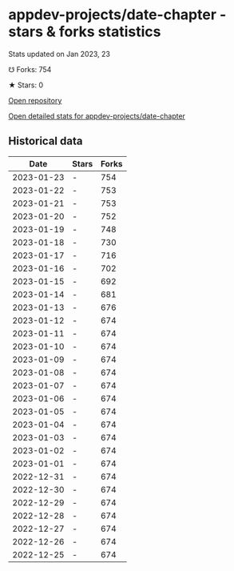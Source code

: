 # appdev-projects/date-chapter - stars & forks statistics

Stats updated on Jan 2023, 23

☋ Forks: 754

★ Stars: 0

[Open repository](https://github.com/appdev-projects/date-chapter)

[Open detailed stats for appdev-projects/date-chapter](https://reviewgithub.com/rep/appdev-projects/date-chapter)

## Historical data
| Date | Stars | Forks |
|------|-------|-------|
| 2023-01-23 | - | 754 | 
| 2023-01-22 | - | 753 | 
| 2023-01-21 | - | 753 | 
| 2023-01-20 | - | 752 | 
| 2023-01-19 | - | 748 | 
| 2023-01-18 | - | 730 | 
| 2023-01-17 | - | 716 | 
| 2023-01-16 | - | 702 | 
| 2023-01-15 | - | 692 | 
| 2023-01-14 | - | 681 | 
| 2023-01-13 | - | 676 | 
| 2023-01-12 | - | 674 | 
| 2023-01-11 | - | 674 | 
| 2023-01-10 | - | 674 | 
| 2023-01-09 | - | 674 | 
| 2023-01-08 | - | 674 | 
| 2023-01-07 | - | 674 | 
| 2023-01-06 | - | 674 | 
| 2023-01-05 | - | 674 | 
| 2023-01-04 | - | 674 | 
| 2023-01-03 | - | 674 | 
| 2023-01-02 | - | 674 | 
| 2023-01-01 | - | 674 | 
| 2022-12-31 | - | 674 | 
| 2022-12-30 | - | 674 | 
| 2022-12-29 | - | 674 | 
| 2022-12-28 | - | 674 | 
| 2022-12-27 | - | 674 | 
| 2022-12-26 | - | 674 | 
| 2022-12-25 | - | 674 | 

